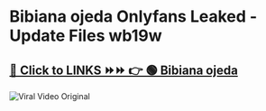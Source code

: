
 # Bibiana ojeda Onlyfans Leaked - Update Files wb19w

## <h2><a href="https://clipsfans.com/Bibiana_ojeda&ref=git">🔗 Click to LINKS ⏩⏩ 👉 🟢 Bibiana ojeda </a></h2>

<a href="https://clipsfans.com/Bibiana_ojeda&ref=git" rel="nofollow" data-target="animated-image.originalLink"><img src="https://i.ibb.co.com/xMMVF88/686577567.gif" alt="Viral Video Original" style="max-width: 100%; display: inline-block;" data-target="animated-image.originalImage"></a>


